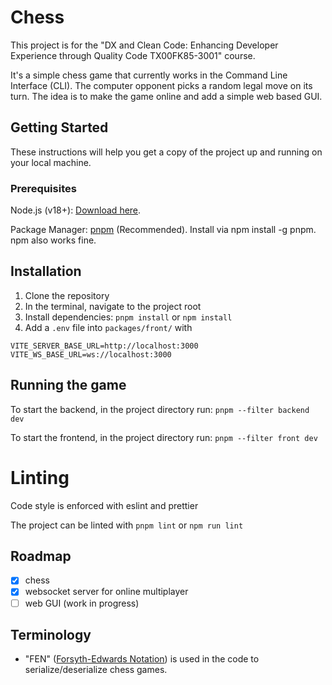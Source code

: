 # Chess

This project is for the "DX and Clean Code: Enhancing Developer Experience through Quality Code TX00FK85-3001" course.

It's a simple chess game that currently works in the Command Line Interface (CLI). The computer opponent picks a random legal move on its turn. The idea is to make the game online and add a simple web based GUI.

## Getting Started

These instructions will help you get a copy of the project up and running on your local machine.

### Prerequisites

Node.js (v18+):
[Download here](https://nodejs.org/en).

Package Manager:
[pnpm](https://pnpm.io/) (Recommended). Install via npm install -g pnpm. npm also works fine.

## Installation

1. Clone the repository
2. In the terminal, navigate to the project root
3. Install dependencies: `pnpm install` or `npm install`
4. Add a `.env` file into `packages/front/` with

```
VITE_SERVER_BASE_URL=http://localhost:3000
VITE_WS_BASE_URL=ws://localhost:3000
```

## Running the game

To start the backend, in the project directory run: `pnpm --filter backend dev`

To start the frontend, in the project directory run: `pnpm --filter front dev`

# Linting

Code style is enforced with eslint and prettier

The project can be linted with `pnpm lint` or `npm run lint`

## Roadmap

- [x] chess
- [x] websocket server for online multiplayer
- [ ] web GUI (work in progress)

## Terminology

- "FEN" ([Forsyth-Edwards Notation](https://www.chessprogramming.org/Forsyth-Edwards_Notation)) is used in the code to serialize/deserialize chess games.
